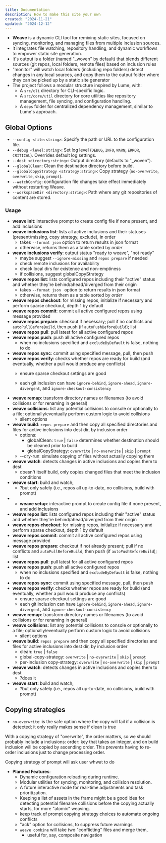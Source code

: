```yaml
---
title: Documentation
description: How to make this site your own
created: "2024-11-21"
updated: "2024-12-12"
---
```


- **Weave** is a dynamic CLI tool for remixing static sites, focused on syncing,
  monitoring, and managing files from multiple inclusion sources.
- It integrates file watching, repository handling, and dynamic workflows to
  empower static site generation.
- It's output is a folder (named "_woven" by default) that blends different
  sources (git repos, local folders, remote files) based on inclusion rules
- "monitor" will watch local folders (including repo folders) detect changes in
  any local sources, and copy them to the output folder where they can be picked
  up by a static site generator
- The project follows a modular structure inspired by Lume, with:
  - A `src/cli` directory for CLI-specific logic.
  - A `src/core/util` directory for core utilities like repository management,
    file syncing, and configuration handling.
  - A `deps` folder for centralized dependency management, similar to Lume's
    approach.

## Global Options

- `--config <file:string>`: Specify the path or URL to the configuration file.
- `--debug <level:string>`: Set log level (`DEBUG`, `INFO`, `WARN`, `ERROR`,
  `CRITICAL`). Overrides default log settings.
- `--dest <directory:string>`: Output directory (defaults to "_woven").
- `--globalClean`: Clean the destination directory before build.
- `--globalCopyStrategy <strategy:string>`: Copy strategy (`no-overwrite`,
  `overwrite`, `skip`, `prompt`).
- `--watchConfig`: configuration file changes take effect immediately without
  restarting Weave.
- `--workspaceDir <directory:string>`: Path where any git repositories of
  content are stored.

### Usage

-   **weave init**: interactive prompt to create config file if none present, and add inclusions
-   **weave inclusions list**: lists all active inclusions and their statuses (present/missing, copy strategy, exclude), in order
    -   takes `--format json` option to return results in json format
    -   otherwise, returns them as a table sorted by *order*
-   **weave inclusions verify**: output status "ready to weave", "not ready"
    -   maybe suggest `--ignore-missing` and `repos prepare` if needed
    -   check remote inclusions for availability
    -   check local dirs for existence and non-emptiness
    -   if collisions, suggest globalCopyStrategy
-   **weave repos list**: lists configured repos including their "active" status and whether they're behind/ahead/diverged from their origin
    -   takes `--format json ` option to return results in json format
    -   otherwise, returns them as a table sorted by *order*
-   **weave repos checkout**: for missing repos, initialize if necessary and perform sparse checkout, depth 1 by default
-   **weave repos commit**: commit all active configured repos using message provided
-   **weave repos prepare**: checkout if necessary; pull if no conflicts and `autoPullBeforeBuild`, then push (if `autoPushBeforeBuild`); list
-   **weave repos pull**: pull latest for all active configured repos
-   **weave repos push**: push all active configured repos
    -   when no inclusions specified and `excludeByDefault` is false, nothing to do
-   **weave repos sync**: commit using specified message, pull, then push
-   **weave repos verify**: checks whether repos are ready for build (and eventually, whether a pull would produce any conflicts)
    -   ensure sparse checkout settings are good
    
    -   each git inclusion can have `ignore-behind`, `ignore-ahead`, `ignore-divergent`, and `ignore-checkout-consistency`
-   **weave remap**: transform directory names or filenames (to avoid collisions or for renaming in general)
-   **weave collisions**: list any potential collisions to console or optionally to a file; optionally/eventually perform custom logic to avoid collisions
    -   silent options
-   **weave build**: `repos prepare` and then copy all specified directories and files for active inclusions into dest dir, by inclusion order
    -   options:
        -   globalClean: `true` | `false` determines whether destination should be cleaned prior to build
        -   globalCopyStrategy: `overwrite` | `no-overwrite` | `skip` | `prompt`
    -   --dry-run: simulate copying of files without actually copying them
-   **weave watch**: detects changes in active inclusions and copies them to dest
    -   doesn't itself build, only copies changed files that meet the inclusion conditions
-   **weave start**: build and watch,
    -   ?but only safely (i.e., repos all up-to-date, no collisions, build with prompt)
-   -   **weave setup**: interactive prompt to create config file if none present, and add inclusions
-   **weave repos list**: lists configured repos including their "active" status and whether they're behind/ahead/diverged from their origin
-   **weave repos checkout**: for missing repos, initialize if necessary and perform sparse checkout, depth 1 by default
-   **weave repos commit**: commit all active configured repos using message provided
-   **weave repos prepare**: checkout if not already present; pull if no conflicts and `autoPullBeforeBuild`, then push (if `autoPushBeforeBuild`); list
-   **weave repos pull**: pull latest for all active configured repos
-   **weave repos push**: push all active configured repos
    -   when no inclusions specified and `excludeByDefault` is false, nothing to do
-   **weave repos sync**: commit using specified message, pull, then push
-   **weave repos verify**: checks whether repos are ready for build (and eventually, whether a pull would produce any conflicts)
    -   ensure sparse checkout settings are good
    -   each git inclusion can have `ignore-behind`, `ignore-ahead`, `ignore-divergent`, and `ignore-checkout-consistency`
-   **weave remap**: transform directory names or filenames (to avoid collisions or for renaming in general)
-   **weave collisions**: list any potential collisions to console or optionally to a file; optionally/eventually perform custom logic to avoid collisions
    -   silent options
-   **weave build**: `repos prepare` and then copy all specified directories and files for active inclusions into dest dir, by inclusion order
    -   clean: `true` | `false`
    -   global-copy-strategy: `overwrite` | `no-overwrite` | `skip` | `prompt`
    -   per-inclusion copy-strategy: `overwrite` | `no-overwrite` | `skip` | `prompt`
-   **weave watch**: detects changes in active inclusions and copies them to dest
    -   ?does it
-   **weave start**: build and watch,
    -   ?but only safely (i.e., repos all up-to-date, no collisions, build with prompt)
    
## Copying strategies

- `no-overwrite`: is the safe option where the copy will fail if a collision is
  detected; it only really makes sense if clean is true

With a copying strategy of "overwrite", the order matters, so we should probably
include a inclusions: order: key that takes an integer, and on build inclusion
will be copied by ascending order. This prevents having to re-order inclusions
just to change processing order.

Copying strategy of prompt will ask user whwat to do

- **Planned Features**:
  - Dynamic configuration reloading during runtime.
  - Modular utilities for syncing, monitoring, and collision resolution.
  - A future interactive mode for real-time adjustments and task prioritization.
  - Keeping a list of assets in the frame might be a good idea for detecting
    potential filename collisions before the copying actually starts, for more
    "atomic" weaving.
  - keep track of prompt copying strategy choices to automate ongoing conflicts
  - "ack" option for collisions, to suppress future warnings
  - `weave combine` will take two "conflicting" files and merge them,
    - useful for, say, composite navigation
